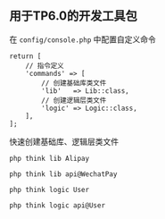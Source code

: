 ## 用于TP6.0的开发工具包

在 `config/console.php` 中配置自定义命令

```
return [
    // 指令定义
    'commands' => [
        // 创建基础库类文件
        'lib'   => Lib::class,
        // 创建逻辑层类文件
        'logic' => Logic::class,
    ],
];
```

快速创建基础库、逻辑层类文件

```
php think lib Alipay

php think lib api@WechatPay

php think logic User

php think logic api@User
```